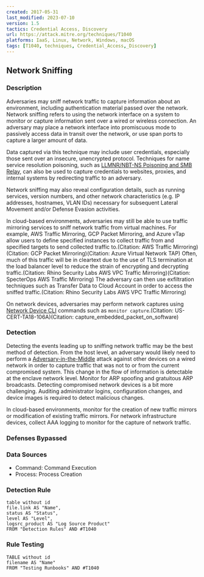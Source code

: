 ```yaml
---
created: 2017-05-31
last_modified: 2023-07-10
version: 1.5
tactics: Credential Access, Discovery
url: https://attack.mitre.org/techniques/T1040
platforms: IaaS, Linux, Network, Windows, macOS
tags: [T1040, techniques, Credential_Access,_Discovery]
---
```


## Network Sniffing

### Description

Adversaries may sniff network traffic to capture information about an environment, including authentication material passed over the network. Network sniffing refers to using the network interface on a system to monitor or capture information sent over a wired or wireless connection. An adversary may place a network interface into promiscuous mode to passively access data in transit over the network, or use span ports to capture a larger amount of data.

Data captured via this technique may include user credentials, especially those sent over an insecure, unencrypted protocol. Techniques for name service resolution poisoning, such as [LLMNR/NBT-NS Poisoning and SMB Relay](https://attack.mitre.org/techniques/T1557/001), can also be used to capture credentials to websites, proxies, and internal systems by redirecting traffic to an adversary.

Network sniffing may also reveal configuration details, such as running services, version numbers, and other network characteristics (e.g. IP addresses, hostnames, VLAN IDs) necessary for subsequent Lateral Movement and/or Defense Evasion activities.

In cloud-based environments, adversaries may still be able to use traffic mirroring services to sniff network traffic from virtual machines. For example, AWS Traffic Mirroring, GCP Packet Mirroring, and Azure vTap allow users to define specified instances to collect traffic from and specified targets to send collected traffic to.(Citation: AWS Traffic Mirroring)(Citation: GCP Packet Mirroring)(Citation: Azure Virtual Network TAP) Often, much of this traffic will be in cleartext due to the use of TLS termination at the load balancer level to reduce the strain of encrypting and decrypting traffic.(Citation: Rhino Security Labs AWS VPC Traffic Mirroring)(Citation: SpecterOps AWS Traffic Mirroring) The adversary can then use exfiltration techniques such as Transfer Data to Cloud Account in order to access the sniffed traffic.(Citation: Rhino Security Labs AWS VPC Traffic Mirroring)

On network devices, adversaries may perform network captures using [Network Device CLI](https://attack.mitre.org/techniques/T1059/008) commands such as `monitor capture`.(Citation: US-CERT-TA18-106A)(Citation: capture_embedded_packet_on_software)

### Detection

Detecting the events leading up to sniffing network traffic may be the best method of detection. From the host level, an adversary would likely need to perform a [Adversary-in-the-Middle](https://attack.mitre.org/techniques/T1557) attack against other devices on a wired network in order to capture traffic that was not to or from the current compromised system. This change in the flow of information is detectable at the enclave network level. Monitor for ARP spoofing and gratuitous ARP broadcasts. Detecting compromised network devices is a bit more challenging. Auditing administrator logins, configuration changes, and device images is required to detect malicious changes.

In cloud-based environments, monitor for the creation of new traffic mirrors or modification of existing traffic mirrors. For network infrastructure devices, collect AAA logging to monitor for the capture of network traffic.

### Defenses Bypassed



### Data Sources

  - Command: Command Execution
  -  Process: Process Creation
### Detection Rule

```dataview
table without id
file.link AS "Name",
status AS "Status",
level AS "Level",
logsrc_product AS "Log Source Product"
FROM "Detection Rules" AND #T1040
```

### Rule Testing

```dataview
TABLE without id
filename AS "Name"
FROM "Testing Runbooks" AND #T1040
```
